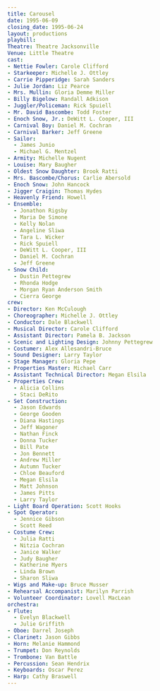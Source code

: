 ```yaml
---
title: Carousel
date: 1995-06-09
closing_date: 1995-06-24
layout: productions
playbill:
Theatre: Theatre Jacksonville
Venue: Little Theatre
cast:
- Nettie Fowler: Carole Clifford
- Starkeeper: Michelle J. Ottley
- Carrie Pipperidge: Sarah Sanders
- Julie Jordan: Liz Pearce
- Mrs. Mullin: Gloria Demme Miller
- Billy Bigelow: Randall Adkison
- Juggler/Policeman: Rick Spuiell
- Mr. David Bascombe: Todd Foster
- Enoch Snow, Jr.: DeWitt L. Cooper, III
- Carnival Boy: Daniel M. Cochran
- Carnival Barker: Jeff Greene
- Sailor:
  - James Junio
  - Michael G. Mentzel
- Armity: Michelle Nugent
- Louise: Mary Baugher
- Oldest Snow Daughter: Brook Ratti
- Mrs. Bascombe/Chorus: Carlie Abersold
- Enoch Snow: John Hancock
- Jigger Craigin: Thomas Hydes
- Heavenly Friend: Howell
- Ensemble:
  - Jonathon Rigsby
  - Maria De Simone
  - Kelly Nolan
  - Angeline Sliwa
  - Tara L. Wicker
  - Rick Spuiell
  - DeWitt L. Cooper, III
  - Daniel M. Cochran
  - Jeff Greene
- Snow Child:
  - Dustin Pettegrew
  - Rhonda Hodge
  - Morgan Ryan Anderson Smith
  - Cierra George
crew:
- Director: Ken McCulough
- Choreographer: Michelle J. Ottley
- Conductor: Dale Blackwell
- Musical Director: Carole Clifford
- Assistant Director: Pamela B. Jackson
- Scenic and Lighting Design: Johnny Pettegrew
- Costumer: Alex Allesandri-Bruce
- Sound Designer: Larry Taylor
- Stage Manager: Gloria Pepe
- Properties Master: Michael Carr
- Assistant Technical Director: Megan Elsila
- Properties Crew:
  - Alicia Collins
  - Staci DeRito
- Set Construction:
  - Jason Edwards
  - George Gooden
  - Diana Hastings
  - Jeff Wagoner
  - Nathan Finck
  - Donna Tucker
  - Bill Pate
  - Jon Bennett
  - Andrew Miller
  - Autumn Tucker
  - Chloe Beauford
  - Megan Elsila
  - Matt Johnson
  - James Pitts
  - Larry Taylor
- Light Board Operation: Scott Hooks
- Spot Operator:
  - Jennice Gibson
  - Scott Reed
- Costume Crew:
  - Julia Ratti
  - Nitzia Cochran
  - Janice Walker
  - Judy Baugher
  - Katherine Myers
  - Linda Brown
  - Sharon Sliwa
- Wigs and Make-up: Bruce Musser
- Rehearsal Accompanist: Marilyn Parrish
- Volunteer Coordinator: Lovell MacLean
orchestra:
- Flute:
  - Evelyn Blackwell
  - Julie Griffith
- Oboe: Darrel Joseph
- Clarinet: Jason Gibbs
- Horn: Melanie Hammond
- Trumpet: Don Reynolds
- Trombone: Van Battle
- Percussion: Sean Hendrix
- Keyboards: Oscar Perez
- Harp: Cathy Braswell
---
```

